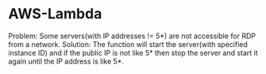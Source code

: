# AWS-Lambda


Problem: Some servers(with IP addresses != 5*) are not accessible for RDP from a network.
Solution: The function will start the server(with specified instance ID) and if the public IP is not like 5* then stop the server and start it again until the IP address is like 5*.
